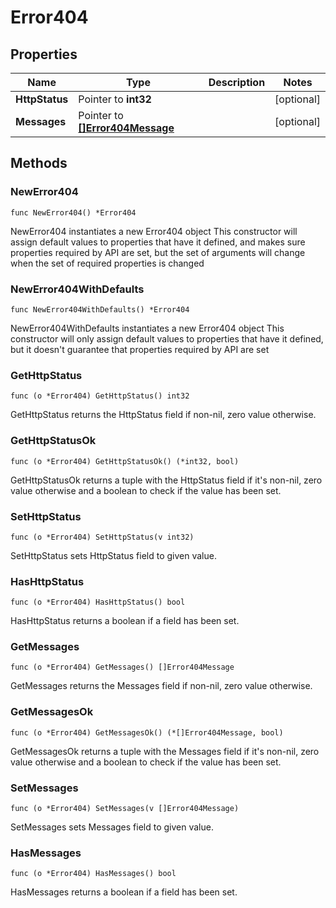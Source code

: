 # Error404

## Properties

|Name | Type | Description | Notes|
|------------ | ------------- | ------------- | -------------|
|**HttpStatus** | Pointer to **int32** |  | [optional] |
|**Messages** | Pointer to [**[]Error404Message**](Error404Message.md) |  | [optional] |

## Methods

### NewError404

`func NewError404() *Error404`

NewError404 instantiates a new Error404 object
This constructor will assign default values to properties that have it defined,
and makes sure properties required by API are set, but the set of arguments
will change when the set of required properties is changed

### NewError404WithDefaults

`func NewError404WithDefaults() *Error404`

NewError404WithDefaults instantiates a new Error404 object
This constructor will only assign default values to properties that have it defined,
but it doesn't guarantee that properties required by API are set

### GetHttpStatus

`func (o *Error404) GetHttpStatus() int32`

GetHttpStatus returns the HttpStatus field if non-nil, zero value otherwise.

### GetHttpStatusOk

`func (o *Error404) GetHttpStatusOk() (*int32, bool)`

GetHttpStatusOk returns a tuple with the HttpStatus field if it's non-nil, zero value otherwise
and a boolean to check if the value has been set.

### SetHttpStatus

`func (o *Error404) SetHttpStatus(v int32)`

SetHttpStatus sets HttpStatus field to given value.

### HasHttpStatus

`func (o *Error404) HasHttpStatus() bool`

HasHttpStatus returns a boolean if a field has been set.

### GetMessages

`func (o *Error404) GetMessages() []Error404Message`

GetMessages returns the Messages field if non-nil, zero value otherwise.

### GetMessagesOk

`func (o *Error404) GetMessagesOk() (*[]Error404Message, bool)`

GetMessagesOk returns a tuple with the Messages field if it's non-nil, zero value otherwise
and a boolean to check if the value has been set.

### SetMessages

`func (o *Error404) SetMessages(v []Error404Message)`

SetMessages sets Messages field to given value.

### HasMessages

`func (o *Error404) HasMessages() bool`

HasMessages returns a boolean if a field has been set.


